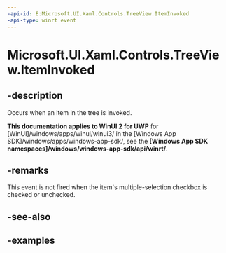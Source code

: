 ```yaml
---
-api-id: E:Microsoft.UI.Xaml.Controls.TreeView.ItemInvoked
-api-type: winrt event
---
```

<!-- Event syntax.
public event TypedEventHandler ItemInvoked<TreeView, TreeViewItemInvokedEventArgs>
-->

# Microsoft.UI.Xaml.Controls.TreeView.ItemInvoked

## -description

Occurs when an item in the tree is invoked.

**This documentation applies to WinUI 2 for UWP** for [WinUI]/windows/apps/winui/winui3/ in the [Windows App SDK]/windows/apps/windows-app-sdk/, see the **[Windows App SDK namespaces]/windows/windows-app-sdk/api/winrt/**.

## -remarks

This event is not fired when the item's multiple-selection checkbox is checked or unchecked.

## -see-also


## -examples


